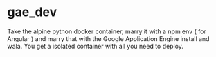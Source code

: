 # gae_dev

Take the alpine python docker container, marry it with a npm env ( for Angular )
and marry that with the Google Application Engine install and wala. You get a 
isolated container with all you need to deploy.

